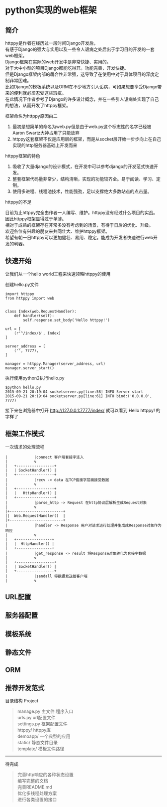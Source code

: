# python实现的web框架## 简介httppy是作者在经历过一段时间Django开发后，  有感于Django的强大与实用以及一些令人诟病之处后出于学习目的开发的一套web框架。  Django框架在实际的web开发中是非常快捷、实用的。  对于大中小型的项目Django都能吃得开。功能完善，开发快捷。  但是Django框架内部的耦合性非常强，这导致了在使用中对于具体项目的深度定制非常困难。  比如Django的模板系统以及ORM在不少地方引人诟病，可如果想要享受Django带来的便利就必须忍受这些瑕疵。  在此情况下作者参考了Django的许多设计概念，并在一些引人诟病处实现了自己的想法，从而开发了httppy框架。  框架命名为httppy原因由二1. 最初是想简单的命名为web.py但是由于web.py这个标志性的名字已经被Aaron Swartz大神占用了只能放弃  2. httppy这套框架不仅是应用层的框架，而是从socket层开始一步步向上在自己实现的http服务器基础上开发而来  httppy框架的特色1. 吸收了大量django的设计模式，在开发中可以参考django的开发范式快速开发。2. 整套框架代码量非常少，结构清晰，实现的功能较齐全。易于阅读、学习、定制。3. 使用多进程、线程池技术，性能强劲，足以支撑绝大多数站点的点击量。httppy的不足目前为止httppy完全由作者一人编写、维护。httppy没有经过什么项目的实战。因此httppy框架显得过于单薄。  相对于成熟的框架存在非常多没有考虑到的场景，有待于日后的优化、升级。  欢迎各位有兴趣的朋友来共同壮大、维护httppy框架。  希望有朝一日httppy可以更加健壮、易用、稳定。能成为开发者快速进行web开发的利器。  ## 快速开始让我们从一个hello world工程来快速领略httppy的使用创建hello.py文件    import httppy    from httppy import web            class Index(web.RequestHandler):        def handler(self):            self.response.set_body('Hello httppy!')    url = [        (r'^/index/$', Index)    ]    server_address = [        ('', 7777),    ]        manager = httppy.Manager(server_address, url)    manager.server_start() 执行使用python2执行hello.py    $python hello.py    2015-09-21 20:19:04 socketserver.py[line:58] INFO Server start    2015-09-21 20:19:04 socketserver.py[line:61] INFO bind:('0.0.0.0', 7777)接下来在浏览器中打开 http://127.0.0.1:7777/index/ 就可以看到 Hello httppy! 的字样了## 框架工作模式一次请求的处理流程    |            |connect 客户端套接字连入    |            v    |   +-----------------+    |   | SocketHandler() |    |   +-----------------+    |            |recv -> data 在TCP套接字层面接受数据    |            v    |   +-----------------+    |   |   HttpHandler() |    |   +-----------------+    |            |parse_http -> Request 在http协议层解析生成Request对象    |            v    |+------------------------+    ||  Web.RequestHandler()  |    |+------------------------+    |            |handler -> Response 用户对请求进行处理并生成成Response对象作为响应    |            v    |   +----------------+    |   |  HttpHandler() |    |   +----------------+    |            |get_response -> result 将Response对象转化为套接字数据    |            v    |   +-----------------+    |   | SocketHandler() |    |   +-----------------+    |            |sendall 将数据发送给客户端    |            v## URL配置## 服务器配置## 模板系统## 静态文件## ORM## 推荐开发范式目录结构Project>manage.py 主文件 程序入口  >urls.py url配置文件  >settings.py 框架配置文件  >httppy/ httppy库  >demoapp/ 一个典型的应用  >static/ 静态文件目录  >template/ 模板文件路径  ----------------------待完成> 完善http响应的各种状态设置  > 编写完整的文档  > 完善README.md  > 优化多线程处理方案  > 进行各类设置的接口  